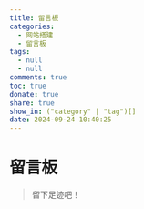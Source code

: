 ```yaml
---
title: 留言板
categories:
  - 网站搭建
  - 留言板
tags:
  - null
  - null
comments: true
toc: true
donate: true
share: true
show_in: ("category" | "tag")[]
date: 2024-09-24 10:40:25
---
```


# 留言板

> 留下足迹吧！

